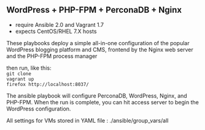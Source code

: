 ## WordPress + PHP-FPM + PerconaDB + Nginx

- require Ansible 2.0 and Vagrant 1.7
- expects CentOS/RHEL 7.X hosts

These playbooks deploy a simple all-in-one configuration of the popular WordPress blogging platform and CMS, frontend by the Nginx web server and the PHP-FPM process manager

then run, like this:  
	`git clone`  
	`vagrant up`  
	`firefox http://localhost:8037/`  

The ansible playbook will configure PerconaDB, WordPress, Nginx, and PHP-FPM. When the run is complete, you can hit access server to begin the WordPress configuration.

All settings for VMs stored in YAML file : ./ansible/group_vars/all
